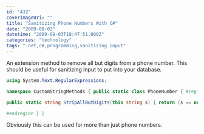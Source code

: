 ```yaml
---
id: "432"
coverImageUri: ""
title: "Sanitizing Phone Numbers With C#"
date: "2009-08-03"
datetime: "2009-08-03T18:47:51.000Z"
categories: "technology"
tags: ".net,c#,programming,sanitizing input"
---
```


An extension method to remove all but digits from a phone number. This should be useful for sanitizing input to put into your database.

``` csharp
using System.Text.RegularExpressions;

namespace CustomStringMethods { public static class PhoneNumber { #region Class Methods

public static string StripAllButDigits(this string s) { return (s == null) ? string.Empty : Regex.Replace(s, @"\\D", string.Empty); }

#endregion } }
```

Obviously this can be used for more than just phone numbers.
